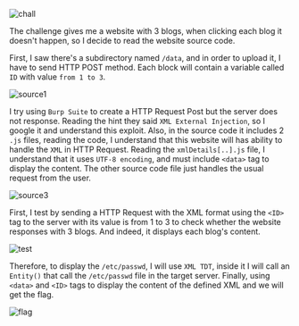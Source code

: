 ![chall](https://github.com/user-attachments/assets/4287010e-4894-4c6a-81e4-c707b0263f51)

The challenge gives me a website with 3 blogs, when clicking each blog it doesn't happen, so I decide to read the website source code.

First, I saw there's a subdirectory named `/data`, and in order to upload it, I have to send HTTP POST method. Each block will contain a variable called `ID` with value `from 1 to 3`.

![source1](https://github.com/user-attachments/assets/79329b2b-0dae-4642-b47f-f14b5ea49bf1)

I try using `Burp Suite` to create a HTTP Request Post but the server does not response. Reading the hint they said `XML External Injection`, so I google it and understand this exploit. Also, in the source code it includes 2 `.js` files, reading the code, I understand that this website will has ability to handle the `XML` in HTTP Request. Reading the `xmlDetails[..].js` file, I understand that it uses `UTF-8 encoding`, and must include `<data>` tag to display the content. The other source code file just handles the usual request from the user. 

![source3](https://github.com/user-attachments/assets/94706a92-d683-4a7f-a613-fa00698967db)


First, I test by sending a HTTP Request with the XML format using the `<ID>` tag to the server with its value is from 1 to 3 to check whether the website responses with 3 blogs. And indeed, it displays each blog's content.

![test](https://github.com/user-attachments/assets/9f83e0de-f7fc-49c2-8cb9-2068675dd156)


Therefore, to display the `/etc/passwd`, I will use `XML TDT`, inside it I will call an `Entity()` that call the `/etc/passwd` file in the target server. Finally, using `<data>` and `<ID>` tags to display the content of the defined XML and we will get the flag.

![flag](https://github.com/user-attachments/assets/f4e34c1b-c35d-4714-8722-13410f7b42a4)

